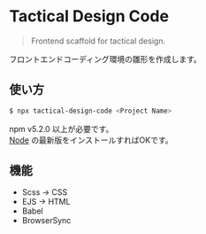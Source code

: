 # Tactical Design Code

> Frontend scaffold for tactical design.

フロントエンドコーディング環境の雛形を作成します。

## 使い方

```bash
$ npx tactical-design-code <Project Name>
```

npm v5.2.0 以上が必要です。  
[Node](https://nodejs.org/ja/) の最新版をインストールすればOKです。

## 機能

- Scss → CSS
- EJS → HTML
- Babel
- BrowserSync

